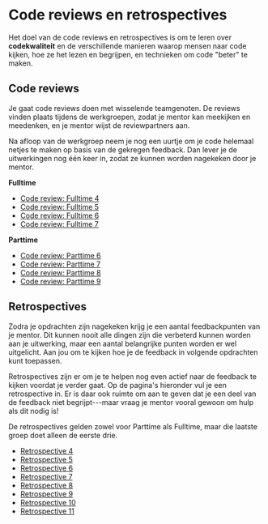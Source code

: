 # Code reviews en retrospectives

Het doel van de code reviews en retrospectives is om te leren over **codekwaliteit** en de verschillende manieren waarop mensen naar code kijken, hoe ze het lezen en begrijpen, en technieken om code "beter" te maken.

## Code reviews

Je gaat code reviews doen met wisselende teamgenoten. De reviews vinden plaats tijdens de werkgroepen, zodat je mentor kan meekijken en meedenken, en je mentor wijst de reviewpartners aan.

Na afloop van de werkgroep neem je nog een uurtje om je code helemaal netjes te maken op basis van de gekregen feedback. Dan lever je de uitwerkingen nog één keer in, zodat ze kunnen worden nagekeken door je mentor.

**Fulltime**

- [Code review: Fulltime 4](/modules/fulltime-4)
- [Code review: Fulltime 5](/modules/fulltime-5)
- [Code review: Fulltime 6](/modules/fulltime-6)
- [Code review: Fulltime 7](/modules/fulltime-7)

**Parttime**

- [Code review: Parttime 6](/modules/parttime-6)
- [Code review: Parttime 7](/modules/parttime-7)
- [Code review: Parttime 8](/modules/parttime-8)
- [Code review: Parttime 9](/modules/parttime-9)

## Retrospectives

Zodra je opdrachten zijn nagekeken krijg je een aantal feedbackpunten van je mentor. Dit kunnen nooit alle dingen zijn die verbeterd kunnen worden aan je uitwerking, maar een aantal belangrijke punten worden er wel uitgelicht. Aan jou om te kijken hoe je de feedback in volgende opdrachten kunt toepassen.

Retrospectives zijn er om je te helpen nog even actief naar de feedback te kijken voordat je verder gaat. Op de pagina's hieronder vul je een retrospective in. Er is daar ook ruimte om aan te geven dat je een deel van de feedback niet begrijpt---maar vraag je mentor vooral gewoon om hulp als dit nodig is!

De retrospectives gelden zowel voor Parttime als Fulltime, maar die laatste groep doet alleen de eerste drie.

- [Retrospective 4](/modules/retrospective-4)
- [Retrospective 5](/modules/retrospective-5)
- [Retrospective 6](/modules/retrospective-6)
- [Retrospective 7](/modules/retrospective-7)
- [Retrospective 8](/modules/retrospective-8)
- [Retrospective 9](/modules/retrospective-9)
- [Retrospective 10](/modules/retrospective-10)
- [Retrospective 11](/modules/retrospective-11)
